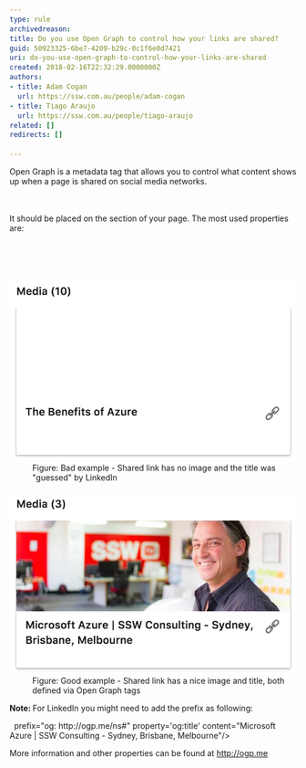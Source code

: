 ```yaml
---
type: rule
archivedreason: 
title: Do you use Open Graph to control how your links are shared?
guid: 50923325-6be7-4209-b29c-0c1f6e0d7421
uri: do-you-use-open-graph-to-control-how-your-links-are-shared
created: 2018-02-16T22:32:29.0000000Z
authors:
- title: Adam Cogan
  url: https://ssw.com.au/people/adam-cogan
- title: Tiago Araujo
  url: https://ssw.com.au/people/tiago-araujo
related: []
redirects: []

---
```



Open Graph is a metadata tag that allows you to control what content shows up when a page is shared on social media networks.<br>
<br><excerpt class='endintro'></excerpt><br>
<p>It should be placed on the <head> section of your page. The most used properties are:</p><p class="ssw15-rteElement-CodeArea"><meta property="og:title" content="Your Custom Title" /><br><meta property="og:description" content="Your custom description of the page." /><br><meta property="og:image" content="https://www.YourCustomImage.jpg"/> <br></p><dl class="badImage"><dt> <img src="open-graph-bad.jpg" alt="open-graph-bad.jpg" /> </dt><dd>Figure: Bad example - Shared link has no image and the title was "guessed" by LinkedIn</dd></dl><dl class="goodImage"><dt> <img src="opengraph-good.jpg" alt="opengraph-good.jpg" /> </dt><dd>Figure: Good example - Shared link has a nice image and title, both defined via​ Open Graph tags <br></dd></dl><p> 
   <b>Note: </b>For LinkedIn you might need to add the prefix as following:</p><p class="ssw15-rteElement-CodeArea"> <meta<span class="ssw15-rteStyle-Highlight"> prefix="og: http://ogp.me/ns#"</span> property='og:title' content="Microsoft Azure | SSW Consulting - Sydney, Brisbane, Melbourne"/> <br></p><p class="ssw15-rteElement-P">More information and other properties can be found at <a href="http://ogp.me/" target="_blank">http://ogp.me </a><br></p>


